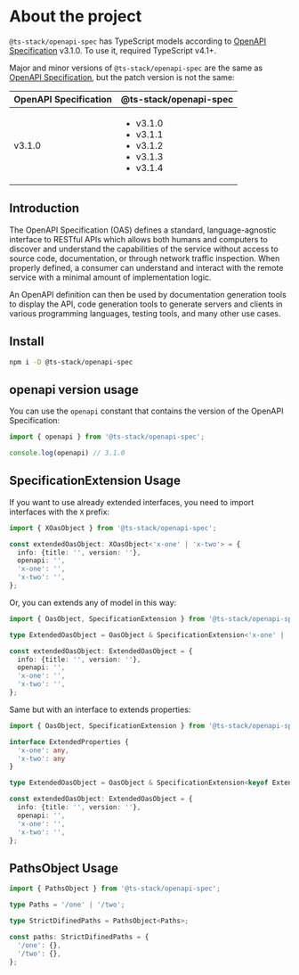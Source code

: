 # About the project

`@ts-stack/openapi-spec` has TypeScript models according to [OpenAPI Specification][1] v3.1.0.
To use it, required TypeScript v4.1+.

Major and minor versions of `@ts-stack/openapi-spec` are the same as [OpenAPI Specification][1],
but the patch version is not the same:

| OpenAPI Specification   | @ts-stack/openapi-spec |
|-------------------------|-------------------------|
| v3.1.0                  | <ul><li>v3.1.0</li><li>v3.1.1</li><li>v3.1.2</li><li>v3.1.3</li><li>v3.1.4</li></ul> |


## Introduction

The OpenAPI Specification (OAS) defines a standard, language-agnostic interface to RESTful APIs
which allows both humans and computers to discover and understand the capabilities of the service
without access to source code, documentation, or through network traffic inspection. When properly
defined, a consumer can understand and interact with the remote service with a minimal amount of
implementation logic.

An OpenAPI definition can then be used by documentation generation tools to display the API, code
generation tools to generate servers and clients in various programming languages, testing tools,
and many other use cases.

## Install

```bash
npm i -D @ts-stack/openapi-spec
```

[1]: https://github.com/OAI/OpenAPI-Specification

## openapi version usage

You can use the `openapi` constant that contains the version of the OpenAPI Specification:

```ts
import { openapi } from '@ts-stack/openapi-spec';

console.log(openapi) // 3.1.0
```

## SpecificationExtension Usage

If you want to use already extended interfaces, you need to import interfaces with the `X` prefix:

```ts
import { XOasObject } from '@ts-stack/openapi-spec';

const extendedOasObject: XOasObject<'x-one' | 'x-two'> = {
  info: {title: '', version: ''},
  openapi: '',
  'x-one': '',
  'x-two': '',
};
```

Or, you can extends any of model in this way:

```ts
import { OasObject, SpecificationExtension } from '@ts-stack/openapi-spec';

type ExtendedOasObject = OasObject & SpecificationExtension<'x-one' | 'x-two'>;

const extendedOasObject: ExtendedOasObject = {
  info: {title: '', version: ''},
  openapi: '',
  'x-one': '',
  'x-two': '',
};
```

Same but with an interface to extends properties:

```ts
import { OasObject, SpecificationExtension } from '@ts-stack/openapi-spec';

interface ExtendedProperties {
  'x-one': any,
  'x-two': any
}

type ExtendedOasObject = OasObject & SpecificationExtension<keyof ExtendedProperties>;

const extendedOasObject: ExtendedOasObject = {
  info: {title: '', version: ''},
  openapi: '',
  'x-one': '',
  'x-two': '',
};
```

## PathsObject Usage

```ts
import { PathsObject } from '@ts-stack/openapi-spec';

type Paths = '/one' | '/two';

type StrictDifinedPaths = PathsObject<Paths>;

const paths: StrictDifinedPaths = {
  '/one': {},
  '/two': {},
};
```
